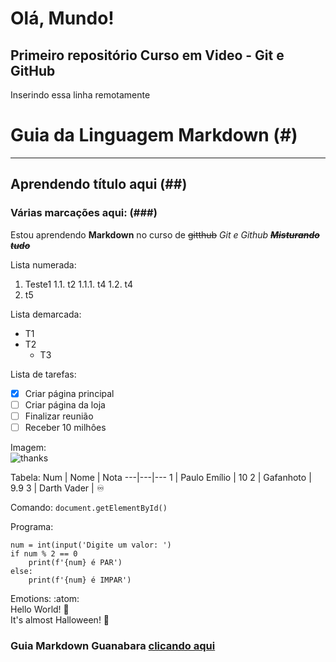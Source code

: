 # Olá, Mundo!
 ## Primeiro repositório Curso em Video - Git e GitHub
 Inserindo essa linha remotamente
 

# Guia da Linguagem Markdown  (#)
---
## Aprendendo título aqui  (##)
### Várias marcações aqui:  (###)
Estou aprendendo **Markdown** no curso de ~~gitthub~~ *Git e Github*
~~**_Misturando tudo_**~~

Lista numerada:
1. Teste1
   1.1. t2
      1.1.1. t4
   1.2. t4
2. t5

Lista demarcada:
* T1
* T2
   * T3

Lista de tarefas: 

- [x] Criar página principal
- [ ] Criar página da loja
- [ ] Finalizar reunião 
- [ ] Receber 10 milhôes

Imagem:                                                                                                                                  
![thanks](https://user-images.githubusercontent.com/112037264/197350637-a3360666-e488-41d4-b6c2-749b9020bada.png)


Tabela:
Num | Nome | Nota
---|---|---
1 | Paulo Emílio | 10
2 | Gafanhoto | 9.9
3 | Darth Vader | ♾️

Comando: `document.getElementById()`

Programa:
```
num = int(input('Digite um valor: ')
if num % 2 == 0
    print(f'{num} é PAR')
else:
    print(f'{num} é IMPAR')
```
Emotions: :atom:  
Hello World! 🖖  
It's almost Halloween! 🎃  

### Guia Markdown Guanabara [clicando aqui](https://github.com/gustavoguanabara/git-github/tree/master/manuais-PDF)
